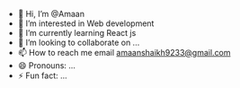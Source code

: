 - 👋 Hi, I’m @Amaan
- 👀 I’m interested in Web development
- 🌱 I’m currently learning React js 
- 💞️ I’m looking to collaborate on ...
- 📫 How to reach me email amaanshaikh9233@gmail.com
- 😄 Pronouns: ...
- ⚡ Fun fact: ...

<!---
AmaanShaikh9233/AmaanShaikh9233 is a ✨ special ✨ repository because its `README.md` (this file) appears on your GitHub profile.
You can click the Preview link to take a look at your changes.
--->
